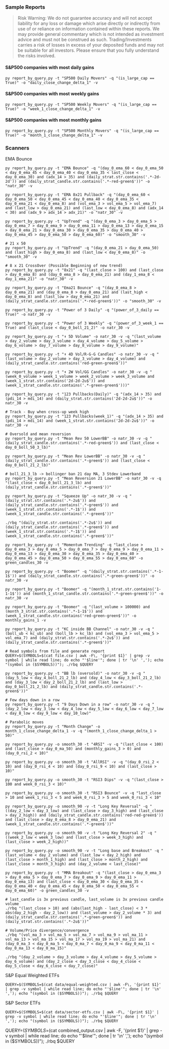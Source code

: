 ### Sample Reports

> Risk Warning: We do not guarantee accuracy and will not accept liability for any loss or damage which arise directly or indirectly from use of or reliance on information contained within these reports. We may provide general commentary which is not intended as investment advice and must not be construed as such. Trading/Investments carries a risk of losses in excess of your deposited funds and may not be suitable for all investors. Please ensure that you fully understand the risks involved.
 
#### S&P500 companies with most daily gains

```shell
py report_by_query.py -t "SP500 Daily Movers" -q "(is_large_cap == True)" -o "daily_close_change_delta_1" -v
```

#### S&P500 companies with most weekly gains

```shell
py report_by_query.py -t "SP500 Weekly Movers" -q "(is_large_cap == True)" -o "week_1_close_change_delta_1" -v
```

#### S&P500 companies with most monthly gains

```shell
py report_by_query.py -t "SP500 Monthly Movers" -q "(is_large_cap == True)" -o "month_1_close_change_delta_1" -v
```

### Scanners

EMA Bounce
```shell
py report_by_query.py -t "EMA Bounce" -q "(day_0_ema_60 < day_0_ema_50 < day_0_ema_45 < day_0_ema_40 < day_0_ema_35 < last_close < day_0_ema_30) and (adx_14 > 35) and (daily_strat.str.contains('.*-2d-2d')) and (daily_strat_candle.str.contains('.*-red-green$'))" -o "natr_30" -v
```

```shell
py report_by_query.py -t "EMA 8x21 Pullback" -q "(day_0_ema_60 < day_0_ema_50 < day_0_ema_45 < day_0_ema_40 < day_0_ema_35 < day_0_ema_21 < day_0_ema_8) and (vol_ema_3 > vol_ema_5 > vol_ema_7) and (last_low > day_0_ema_21) and (last_low < day_0_ema_8) and (adx_14 < 30) and (adx_9 > adx_14 > adx_21)" -o "natr_30" -v
```

```shell
py report_by_query.py -t "UpTrend" -q "(day_0_ema_3 > day_0_ema_5 > day_0_ema_7 > day_0_ema_9 > day_0_ema_11 > day_0_ema_13 > day_0_ema_15 > day_0_ema_21 > day_0_ema_30 > day_0_ema_35 > day_0_ema_40 > day_0_ema_45 > day_0_ema_50 > day_0_ema_60)" -o "smooth_30" -v
```

```shell
# 21 x 50
py report_by_query.py -t "UpTrend" -q "(day_0_ema_21 > day_0_ema_50) and (last_high > day_0_ema_8) and (last_low < day_0_ema_8)" -o "smooth_30" -v
```

```shell
# 8 x 21 CrossOver (Possible Beginning of new trend)
py report_by_query.py -t "8x21" -q "(last_close > 100) and (last_close > day_0_ema_8) and (day_0_ema_8 > day_0_ema_21) and (day_1_ema_8 < day_1_ema_21)" -o "natr_30" -v
```

```shell
py report_by_query.py -t "Ema21 Bounce" -q "(day_0_ema_8 > day_0_ema_21) and (day_0_ema_8 > day_0_ema_21) and (last_high < day_0_ema_8) and (last_low > day_0_ema_21) and (daily_strat_candle.str.contains('.*-red-green$'))" -o "smooth_30" -v
```

```shell
py report_by_query.py -t "Power of 3 Daily" -q "(power_of_3_daily == True)" -o natr_30 -v
```

```shell
py report_by_query.py -t "Power of 3 Weekly" -q "(power_of_3_week_1 == True) and (last_close < day_0_boll_21_2)" -o natr_30 -v
```

```shell
py report_by_query.py -t "⬆ 5D Volume" -o natr_30 -v -q "(last_volume > day_2_volume > day_3_volume > day_4_volume > day_5_volume > day_6_volume > day_7_volume > day_8_volume > day_9_volume)"
```

```shell
py report_by_query.py -t "⬆ 4D Vol/R-G-G Candles" -o natr_30 -v -q "(last_volume > day_2_volume > day_3_volume > day_4_volume) and (daily_strat_candle.str.contains('red-green-green$'))"
```

```shell
py report_by_query.py -t "⬆ 2W Vol/GG Candles" -o natr_30 -v -q "(week_0_volume > week_1_volume > week_2_volume > week_3_volume and (week_1_strat.str.contains('2d-2d-2u$')) and (week_1_strat_candle.str.contains('.*-green-green$')))"
```

```shell
py report_by_query.py -t "123 Pullbacks(Daily)" -q "(adx_14 > 35) and (pdi_14 > mdi_14) and (daily_strat.str.contains('2d-2d-2u$'))" -o natr_30 -v
```

```shell
# Track - Buy when cross-up week high
py report_by_query.py -t "123 Pullbacks(week_1)" -q "(adx_14 > 35) and (pdi_14 > mdi_14) and (week_1_strat.str.contains('2d-2d-2u$'))" -o natr_30 -v
```

```shell
# Oversold and mean reversion
py report_by_query.py -t "Mean Rev 50 LowerBB" -o natr_30 -v -q "(daily_strat_candle.str.contains('.*-red-green$')) and (last_close < day_0_boll_50_3_lb)"
```

```shell
py report_by_query.py -t "Mean Rev LowerBB" -o natr_30 -v -q "(daily_strat_candle.str.contains('.*-green$')) and (last_close < day_0_boll_21_2_lb)"
```

```shell
# boll_21_3_lb -> bollinger ban 21 day MA, 3 Stdev Lowerband
py report_by_query.py -t "Mean Reversion 21 LowerBB" -o natr_30 -v -q "(last_close < day_0_boll_21_3_lb) and (daily_strat_candle.str.contains('.*-green$'))"
```

```shell
py report_by_query.py -t "Squeeze Up" -o natr_30 -v -q "(daily_strat.str.contains('.*-2u$')) and (daily_strat_candle.str.contains('.*-green$')) and (week_1_strat.str.contains('.*-1$')) and (week_1_strat_candle.str.contains('.*-green$'))"
```

```shell
./rbq "(daily_strat.str.contains('.*-2u$')) and (daily_strat_candle.str.contains('.*-green$')) and (week_1_strat.str.contains('.*-1$')) and (week_1_strat_candle.str.contains('.*-green$'))"
```

```shell
py report_by_query.py -t "Momentum Trending" -q "last_close > day_0_ema_3 > day_0_ema_5 > day_0_ema_7 > day_0_ema_9 > day_0_ema_11 > day_0_ema_13 > day_0_ema_30 > day_0_ema_35 > day_0_ema_40 > day_0_ema_45 > day_0_ema_50 > day_0_ema_55 > day_0_ema_60" -o green_candles_30 -v
```

```shell
py report_by_query.py -t "Boomer" -q "(daily_strat.str.contains('.*-1-1$')) and (daily_strat_candle.str.contains('.*-green-green$'))" -o natr_30 -v
```

```shell
py report_by_query.py -t "Boomer" -q "(month_1_strat.str.contains('1-1-1$')) and (month_1_strat_candle.str.contains('.*-green-green$'))" -o natr_30 -v
```

```shell
py report_by_query.py -t "Boomer" -q "(last_volume > 100000) and (month_3_strat.str.contains('.*-1-1$')) and (week_1_strat_candle.str.contains('red-green-green$'))" -o monthly_gains_1 -v
```

```shell
py report_by_query.py -t "KC inside BB Channel" -o natr_30 -v -q "(boll_ub < kc_ub) and (boll_lb > kc_lb) and (vol_ema_3 > vol_ema_5 > vol_ema_7) and (daily_strat.str.contains('.*-2u$')) and (daily_strat_candle.str.contains('.*-green$'))"
```

```shell
# Read symbols from file and generate report
QUERY=$(SYMBOLS=$(cat file.csv | awk -F\, '{print $1}' | grep -v symbol | while read line; do echo "'$line'"; done | tr '\n' ','); echo "(symbol in ($SYMBOLS))"); ./rbq $QUERY
```

```shell
py report_by_query.py -t "BB lb (oversold)" -o natr_30 -v -q "(day_5_low < day_4_boll_21_2_lb) and (day_4_low < day_3_boll_21_2_lb) and (day_3_low < day_2_boll_21_2_lb) and (last_low > day_0_boll_21_2_lb) and (daily_strat_candle.str.contains('.*-green$'))"
```

```shell
# Few days down in a row
py report_by_query.py -t "9 Days Down in a row" -o natr_30 -v -q "(day_2_low < day_3_low < day_4_low < day_5_low < day_6_low < day_7_low < day_8_low < day_9_low < day_10_low)"
```

```shell
# Parabolic moves
py report_by_query.py -t "Month Change" -o month_1_close_change_delta_1 -v -q "(month_1_close_change_delta_1 > 50)" 
```

```shell
py report_by_query.py -o smooth_30 -t "4RSI" -v -q "(last_close < 100) and (last_close > day_0_ma_50) and (monthly_gains_3 > 0) and (day_0_rsi_2 < 10)"
```

```shell
py report_by_query.py -o smooth_30 -t "AllRSI" -v -q "(day_0_rsi_2 < 10) and (day_0_rsi_4 < 10) and (day_0_rsi_9 < 10) and (last_close > 10)"
```

```shell
py report_by_query.py -o smooth_30 -t "RSI3 Dips" -v -q "(last_close > 100 and week_0_rsi_3 < 10)"
```

```shell
py report_by_query.py -o smooth_30 -t "RSI3 Bounce" -v -q "last_close > 10 and week_1_rsi_3 < 5 and week_0_rsi_3 > 5 and week_0_rsi_3 < 10"
```

```shell
py report_by_query.py -o smooth_90 -v -t "Long Key Reversal" -q "((day_2_low < day_3_low) and (last_close > day_3_high) and (last_close > day_2_high)) and (daily_strat_candle.str.contains('red-red-green$')) and (last_close > day_0_ema_8 > day_0_ema_21) and (week_1_strat_candle.str.contains('.*-green$'))"
```

```shell
py report_by_query.py -o smooth_90 -v -t "Long Key Reversal 2" -q "((week_2_low < week_3_low) and (last_close > week_3_high) and (last_close > week_2_high))"
```

```shell
py report_by_query.py -o smooth_90 -v -t "Long base and Breakout" -q "(last_volume < day_2_volume) and (last_low < day_2_high) and (last_close > month_1_high) and (last_close > month_2_high) and (last_close > month_3_high) and (day_2_volume < last_close)"
```

```shell
py report_by_query.py -t "MMA Breakout" -q "(last_close > day_0_ema_3 > day_0_ema_5 > day_0_ema_7 > day_0_ema_9 > day_0_ema_11 > day_0_ema_13) and (last_close < day_0_ema_30 < day_0_ema_35 < day_0_ema_40 < day_0_ema_45 < day_0_ema_50 < day_0_ema_55 < day_0_ema_60)" -o green_candles_30 -v
```

```shell
# last_candle is 3x previous candle, last_volume is 3x previous candle volume
./rbq "(last_close > 10) and (abs(last_high - last_close) < 3 * abs(day_2_high - day_2_low)) and (last_volume > day_2_volume * 3) and (daily_strat_candle.str.contains('.*-green-green$')) and (daily_strat.str.contains('.*-2u$'))"
```

```shell
# Volume/Price divergence/convergence
./rbq "(vol_ma_3 > vol_ma_5 > vol_ma_7 > vol_ma_9 > vol_ma_11 > vol_ma_13 > vol_ma_15 > vol_ma_17 > vol_ma_19 > vol_ma_21) and (day_0_ma_3 < day_0_ma_5 < day_0_ma_7 < day_0_ma_9 < day_0_ma_11 < day_0_ma_13 < day_0_ma_15)"
```

```shell
./rbq "(day_2_volume > day_3_volume > day_4_volume > day_5_volume > day_6_volume) and (day_2_close < day_3_close < day_4_close < day_5_close < day_6_close < day_7_close)"
```

S&P Equal Weighted ETFs
```shell
QUERY=$(SYMBOLS=$(cat data/equal-weighted.csv | awk -F\, '{print $1}' | grep -v symbol | while read line; do echo "'$line'"; done | tr '\n' ','); echo "(symbol in ($SYMBOLS))"); ./rbq $QUERY
```

S&P Sector ETFs
```shell
QUERY=$(SYMBOLS=$(cat data/sector-etfs.csv | awk -F\, '{print $1}' | grep -v symbol | while read line; do echo "'$line'"; done | tr '\n' ','); echo "(symbol in ($SYMBOLS))"); ./rbq $QUERY
```


QUERY=$(SYMBOLS=$(cat combined_output.csv | awk -F\, '{print $1}' | grep -v symbol | while read line; do echo "'$line'"; done | tr '\n' ','); echo "(symbol in ($SYMBOLS))"); ./rbq $QUERY
